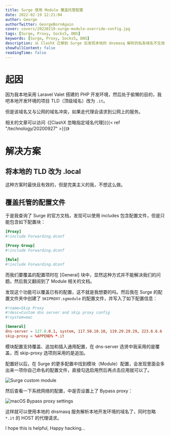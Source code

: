 ```yaml
---
title: Surge 使用 Module 覆盖托管配置
date: 2022-02-19 12:21:04
author: George
authorTwitter: GeorgeBornAgain
cover: covers/20220219-surge-module-override-config.jpg
tags: [Surge, Proxy, Socks5, DNS]
keywords: [Surge, Proxy, Socks5, DNS]
description: 从 ClashX 迁移到 Surge 后发现本地的 dnsmasq 解析的私有域名不生效了，在 ClashX 中我是通过 `proxyIgnoreList.plist` 实现忽略指定域名的。
showFullContent: false
readingTime: false
---
```


# 起因

因为我本地采用 Laravel Valet 搭建的 PHP 开发环境，然后处于偷懒的目的，我吧本地开发环境的项目 TLD（顶级域名）改为 `.it`。

但是该域名又与公网的域名冲突，如果走代理会请求到公网上的服务。

相关的文章可以访问《[ClashX 忽略指定域名代理]({{< ref "/technology/20200927" >}})》

# 解决方案

## 将本地的 TLD 改为 .local

这种方案时最快且有效的，但是完美主义的我，不想这么做。

## 覆盖托管的配置文件

于是我查询了 Surge 的官方文档，发现可以使用 includes 包含配置文件，但是只能包含如下配置块：

```surge.conf
[Proxy]
#!include Forwarding.dconf

[Proxy Group]
#!include Forwarding.dconf

[Rule]
#!include Forwarding.dconf
```

而我们要覆盖的配置项时在 [General] 块中，显然这种方式并不能解决我们的问题。然后我又翻阅到了 Module 相关的文档。

发现这个功能可以覆盖已有的配置，这不就是我想要的吗。然后我在 Surge 的配置文件夹中创建了 `SKIPROXY.sgmodule` 的配置文件，并写入了如下配置信息：

```surge.conf
#!name=Skip Proxy
#!desc=Custom dns server and skip proxy config
#!system=mac

[General]
dns-server = 127.0.0.1, system, 117.50.10.10, 119.29.29.29, 223.6.6.6
skip-proxy = %APPEND% *.it
```
模块配置支持覆盖、追加和插入通用配置，在 dns-server 选贤中我采用的是覆盖，而 skip-proxy 选项则采用的是追加。

配置好以后，在 Surge 的更多配置中找到模块（Module）配置，会发现里面会多出来一项你自己命名的配置文件，直接勾选启用然后再点击应用就可以了。

![Surge custom module](/article/20220219-surge-custom-module.png)

然后查看一下系统网络的配置，中是否设置上了 Bypass proxy：

![macOS Bypass proxy settings](/article/20220219-bypass-proxy-settings.png)

这样就可以使用本地的 dnsmasq 服务解析本地开发环境的域名了，同时忽略 `*.it` 的 HOST 的代理请求。

I hope this is helpful, Happy hacking...

